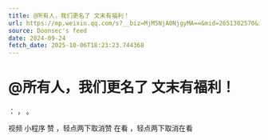 ```yaml
---
title: @所有人，我们更名了 文末有福利！
url: https://mp.weixin.qq.com/s?__biz=MjM5NjA0NjgyMA==&mid=2651302570&idx=3&sn=007c1a3a2b2f4aa270946c14f9c5fbe0
source: Doonsec's feed
date: 2024-09-24
fetch_date: 2025-10-06T18:23:23.744368
---
```


# @所有人，我们更名了 文末有福利！

：
，
。

视频
小程序
赞
，轻点两下取消赞
在看
，轻点两下取消在看